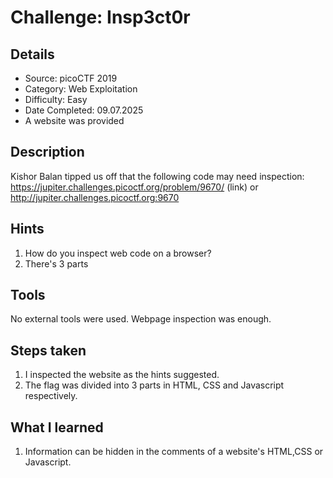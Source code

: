 # Challenge: Insp3ct0r

## Details

- Source: picoCTF 2019
- Category: Web Exploitation
- Difficulty: Easy
- Date Completed: 09.07.2025
- A website was provided


## Description

Kishor Balan tipped us off that the following code may need inspection: https://jupiter.challenges.picoctf.org/problem/9670/ (link) or http://jupiter.challenges.picoctf.org:9670


## Hints

1. How do you inspect web code on a browser?
2. There's 3 parts


## Tools

No external tools were used. Webpage inspection was enough.


## Steps taken

1. I inspected the website as the hints suggested.
2. The flag was divided into 3 parts in HTML, CSS and Javascript respectively.


## What I learned

1. Information can be hidden in the comments of a website's HTML,CSS or Javascript.
